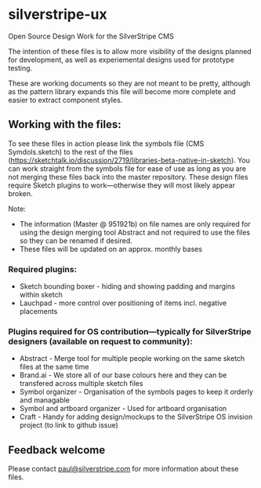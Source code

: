 # silverstripe-ux
Open Source Design Work for the SilverStripe CMS

The intention of these files is to allow more visibility of the designs planned for development, as well as experiemental designs used for prototype testing.

These are working documents so they are not meant to be pretty, although as the pattern library expands this file will become more complete and easier to extract component styles.

## Working with the files:
To see these files in action please link the symbols file (CMS Symdols.sketch) to the rest of the files (https://sketchtalk.io/discussion/2719/libraries-beta-native-in-sketch).
You can work straight from the symbols file for ease of use as long as you are not merging these files back into the master repository.
These design files require Sketch plugins to work—otherwise they will most likely appear broken.

Note: 
* The information (Master @ 951921b) on file names are only required for using the design merging tool Abstract and not required to use the files so they can be renamed if desired.
* These files will be updated on an approx. monthly bases

### Required plugins:
* Sketch bounding boxer - hiding and showing padding and margins within sketch
* Lauchpad - more control over positioning of items incl. negative placements

### Plugins required for OS contribution—typically for SilverStripe designers (available on request to community):
* Abstract - Merge tool for multiple people working on the same sketch files at the same time
* Brand.ai - We store all of our base colours here and they can be transfered across multiple sketch files
* Symbol organizer - Organisation of the symbols pages to keep it orderly and managable
* Symbol and artboard organizer - Used for artboard organisation
* Craft - Handy for adding design/mockups to the SilverStripe OS invision project (to link to github issue) 

## Feedback welcome
Please contact paul@silverstripe.com for more information about these files.






